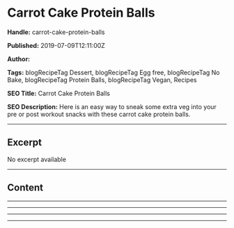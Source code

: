 # Carrot Cake Protein Balls

**Handle:** carrot-cake-protein-balls

**Published:** 2019-07-09T12:11:00Z

**Author:**  

**Tags:** blogRecipeTag Dessert, blogRecipeTag Egg free, blogRecipeTag No Bake, blogRecipeTag Protein Balls, blogRecipeTag Vegan, Recipes

**SEO Title:** Carrot Cake Protein Balls

**SEO Description:** Here is an easy way to sneak some extra veg into your pre or post workout snacks with these carrot cake protein balls.

---

## Excerpt

No excerpt available

---

## Content

---

---

---

---


